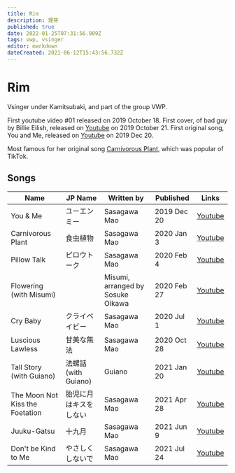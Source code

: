 ```yaml
---
title: Rim
description: 理芽
published: true
date: 2022-01-25T07:31:56.909Z
tags: vwp, vsinger
editor: markdown
dateCreated: 2021-06-12T15:43:56.732Z
---
```


# Rim

Vsinger under Kamitsubaki, and part of the group VWP.

First youtube video #01 released on 2019 October 18. First cover, of bad guy by Billie Eilish, released on [Youtube](https://www.youtube.com/watch?v=pOSbdge6Y-8) on 2019 October 21. First original song, You and Me, released on [Youtube](https://www.youtube.com/watch?v=YZxHTW5sJu4) on 2019 Dec 20.

Most famous for her original song [Carnivorous Plant](https://www.youtube.com/watch?v=F9eCSWEJYjk), which was popular of TikTok.

## Songs

| Name                     | JP Name          | Written by   | Published   | Links |
| ------------------------ | ---------------- | ------------ | ----------- | ----- |
| You & Me                 | ユーエンミー     | Sasagawa Mao | 2019 Dec 20 | [Youtube](https://www.youtube.com/watch?v=YZxHTW5sJu4) |
| Carnivorous Plant        | 食虫植物         | Sasagawa Mao | 2020 Jan 3  | [Youtube](https://www.youtube.com/watch?v=F9eCSWEJYjk) |
| Pillow Talk              | ピロウトーク     | Sasagawa Mao | 2020 Feb 4  | [Youtube](https://www.youtube.com/watch?v=cUqQRAYEtKg) |
| Flowering (with Misumi)  |                  | Misumi, arranged by Sosuke Oikawa |2020 Feb 27 | [Youtube](https://www.youtube.com/watch?v=z1Nxc4UyQfQ) |
| Cry Baby                 | クライベイビー   | Sasagawa Mao | 2020 Jul 1  | [Youtube](https://www.youtube.com/watch?v=OHvvN4XktQk) |
| Luscious Lawless         | 甘美な無法       | Sasagawa Mao | 2020 Oct 28 | [Youtube](https://www.youtube.com/watch?v=VIR94m89mk0) |
| Tall Story (with Guiano) | 法螺話 (with Guiano) | Guiano   | 2021 Jan 20 | [Youtube](https://www.youtube.com/watch?v=EAW1zjldjO4) |
| The Moon Not Kiss the Foetation | 胎児に月はキスをしない | Sasagawa Mao | 2021 Apr 28 | [Youtube](https://www.youtube.com/watch?v=-dAz7Se-umM) |
| Juuku-Gatsu              | 十九月           | Sasagawa Mao | 2021 Jun 9  | [Youtube](https://www.youtube.com/watch?v=EGhhBKr4OzY) |
| Don't be Kind to Me      | やさしくしないで | Sasagawa Mao | 2021 Jul 24 | [Youtube](https://www.youtube.com/watch?v=nLFi_zEUXOs) |